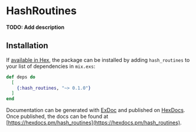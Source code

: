# HashRoutines

**TODO: Add description**

## Installation

If [available in Hex](https://hex.pm/docs/publish), the package can be installed
by adding `hash_routines` to your list of dependencies in `mix.exs`:

```elixir
def deps do
  [
    {:hash_routines, "~> 0.1.0"}
  ]
end
```

Documentation can be generated with [ExDoc](https://github.com/elixir-lang/ex_doc)
and published on [HexDocs](https://hexdocs.pm). Once published, the docs can
be found at [https://hexdocs.pm/hash_routines](https://hexdocs.pm/hash_routines).

